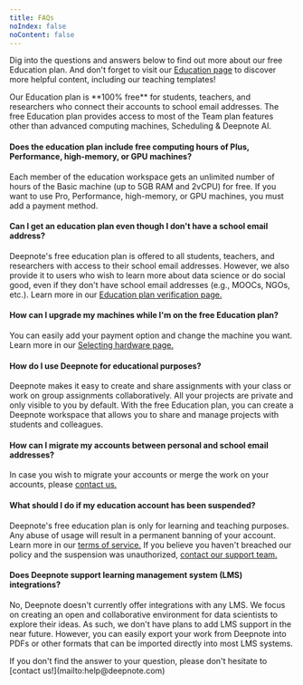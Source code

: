 ```yaml
---
title: FAQs
noIndex: false
noContent: false
---
```


Dig into the questions and answers below to find out more about our free Education plan. And don't forget to visit our [Education page](/education) to discover more helpful content, including our teaching templates!

<Callout status="info">
Our Education plan is **100% free** for students, teachers, and researchers who connect their accounts to school email addresses. The free Education plan provides access to most of the Team plan features other than advanced computing machines, Scheduling & Deepnote AI.
</Callout>

#### Does the education plan include free computing hours of Plus, Performance, high-memory, or GPU machines?

Each member of the education workspace gets an unlimited number of hours of the Basic machine (up to 5GB RAM and 2vCPU) for free. If you want to use Pro, Performance, high-memory, or GPU machines, you must add a payment method.

#### Can I get an education plan even though I don't have a school email address?

Deepnote's free education plan is offered to all students, teachers, and researchers with access to their school email addresses. However, we also provide it to users who wish to learn more about data science or do social good, even if they don't have school email addresses (e.g., MOOCs, NGOs, etc.). Learn more in our [Education plan verification page.](/docs/edu-verification)

#### How can I upgrade my machines while I'm on the free Education plan?

You can easily add your payment option and change the machine you want. Learn more in our [Selecting hardware page.](/docs/selecting-hardware)

#### How do I use Deepnote for educational purposes?

Deepnote makes it easy to create and share assignments with your class or work on group assignments collaboratively. All your projects are private and only visible to you by default. With the free Education plan, you can create a Deepnote workspace that allows you to share and manage projects with students and colleagues.

#### How can I migrate my accounts between personal and school email addresses?

In case you wish to migrate your accounts or merge the work on your accounts, please [contact us.](mailto:help@deepnote.com)

#### What should I do if my education account has been suspended?

Deepnote's free education plan is only for learning and teaching purposes. Any abuse of usage will result in a permanent banning of your account. Learn more in our [terms of service.](/terms) If you believe you haven't breached our policy and the suspension was unauthorized, [contact our support team.](mailto:help@deepnote.com)

#### Does Deepnote support learning management system (LMS) integrations?

No, Deepnote doesn't currently offer integrations with any LMS. We focus on creating an open and collaborative environment for data scientists to explore their ideas. As such, we don't have plans to add LMS support in the near future. However, you can easily export your work from Deepnote into PDFs or other formats that can be imported directly into most LMS systems.

<Callout status="info">
If you don't find the answer to your question, please don't hesitate to [contact us!](mailto:help@deepnote.com)
</Callout>
